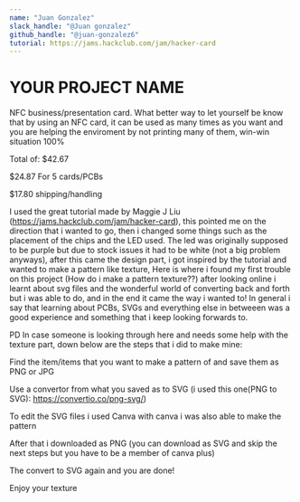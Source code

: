 ```yaml
---
name: "Juan Gonzalez"
slack_handle: "@Juan gonzalez"
github_handle: "@juan-gonzalez6"
tutorial: https://jams.hackclub.com/jam/hacker-card
---
```


# YOUR PROJECT NAME

NFC business/presentation card.
What better way to let yourself be know that by using an NFC card, it can be used as many times as you want and you are helping the enviroment by not printing many of them, win-win situation 100%


Total of: $42.67

$24.87 For 5 cards/PCBs

$17.80 shipping/handling


I used the great tutorial made by Maggie J Liu (https://jams.hackclub.com/jam/hacker-card), this pointed me on the direction that i wanted to go, then i changed some things such as the placement of the chips and the LED used.
The led was originally supposed to be purple but due to stock issues it had to be white (not a big problem anyways), after this came the design part, i got inspired by the tutorial and wanted to make a pattern like texture,
Here is where i found my first trouble on this project (How do i make a pattern texture??) after looking online i learnt about svg files and the wonderful world of converting back and forth but i was able to do, and in the end it came the way i wanted to!
In general i say that learning about PCBs, SVGs and everything else in betweeen was a good experience and something that i keep looking forwards to.

PD
In case someone is looking through here and needs some help with the texture part, down below are the steps that i did to make mine:

Find the item/items that you want to make a pattern of and save them as PNG or JPG

Use a convertor from what you saved as to SVG (i used this one(PNG to SVG): https://convertio.co/png-svg/)

To edit the SVG files i used Canva with canva i was also able to make the pattern

After that i downloaded as PNG (you can download as SVG and skip the next steps but you have to be a member of canva plus)

The convert to SVG again and you are done!

Enjoy your texture 

